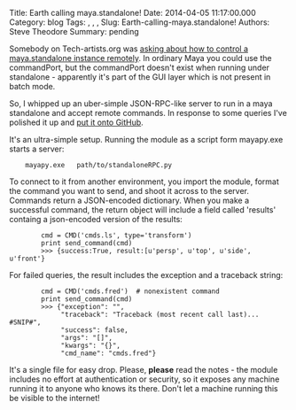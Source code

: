 Title: Earth calling maya.standalone!
Date: 2014-04-05 11:17:00.000
Category: blog
Tags: , , , 
Slug: Earth-calling-maya.standalone!
Authors: Steve Theodore
Summary: pending

Somebody on Tech-artists.org was [asking about how to control a maya.standalone instance remotely](http://tech-artists.org/forum/showthread.php?4642-Python-Maya-Open-commandPort-for-Mayapy&p=24225#post24225).  In ordinary Maya you could use the commandPort, but the commandPort doesn't exist when running under standalone - apparently it's part of the GUI layer which is not present in batch mode.  
  
So, I whipped up an uber-simple JSON-RPC-like server to run in a maya standalone and accept remote commands. In response to some queries I've polished it up and [put it onto GitHub](https://github.com/theodox/standaloneRPC).  
  
It's an ultra-simple setup. Running the module as a script form mayapy.exe starts a server:  

    
    
        mayapy.exe   path/to/standaloneRPC.py

  
  
To connect to it from another environment, you import the module, format the command you want to send, and shoot it across to the server. Commands return a JSON-encoded dictionary. When you make a successful command, the return object will include a field called 'results' containg a json-encoded version of the results:   

    
    
                 
            cmd = CMD('cmds.ls', type='transform')  
            print send_command(cmd)  
            >>> {success:True, result:[u'persp', u'top', u'side', u'front'}  
     

  
For failed queries, the result includes the exception and a traceback string:   

    
    
                 
            cmd = CMD('cmds.fred')  # nonexistent command  
            print send_command(cmd)  
            >>> {"exception": "",   
                 "traceback": "Traceback (most recent call last)... #SNIP#",  
                 "success": false,   
                 "args": "[]",   
                 "kwargs": "{}",   
                 "cmd_name": "cmds.fred"}  
     

  
It's a single file for easy drop. Please, **please** read the notes - the module includes no effort at authentication or security, so it exposes any machine running it to anyone who knows its there. Don't let a machine running this be visible to the internet! 


